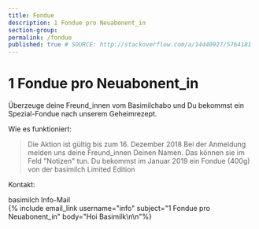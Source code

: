 ```yaml
---
title: Fondue
description: 1 Fondue pro Neuabonent_in
section-group: 
permalink: /fondue
published: true # SOURCE: http://stackoverflow.com/a/14440927/5764181
---
```


# 1 Fondue pro Neuabonent_in

Überzeuge deine Freund_innen vom Basimilchabo und Du bekommst ein Spezial-Fondue nach unserem Geheimrezept.

Wie es funktioniert: 
> Die Aktion ist gültig bis zum 16. Dezember 2018
> Bei der Anmeldung melden uns deine Freund_innen Deinen Namen. Das können sie im Feld "Notizen" tun. 
> Du bekommst im Januar 2019 ein Fondue (400g) von der basimilch Limited Edition

Kontakt:

<div class="contact">
    basimilch Info-Mail <br>
    {% include email_link username="info" subject="1 Fondue pro Neuabonent_in" body="Hoi Basimilk\n\n"%}
</div>

